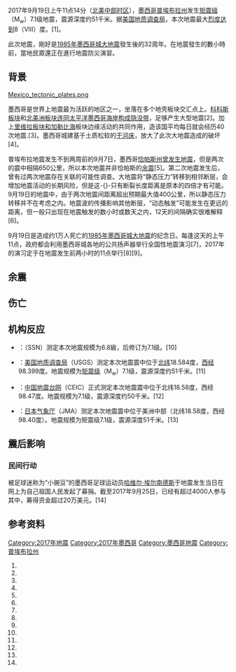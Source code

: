2017年9月19日上午11点14分（[北美中部时区](../Page/北美中部时区.md "wikilink")），[墨西哥](../Page/墨西哥.md "wikilink")[普埃布拉州](../Page/普埃布拉州.md "wikilink")发生[矩震级](https://zh.wikipedia.org/wiki/矩震级 "wikilink")（M<sub>w</sub>）7.1级地震，震源深度约51千米。据[美国地质调查局](https://zh.wikipedia.org/wiki/美国地质调查局 "wikilink")，本次地震最大[烈度达到](https://zh.wikipedia.org/wiki/麥加利地震烈度 "wikilink")8（VIII）度。\[1\]。

此次地震，剛好是[1985年墨西哥城大地震](../Page/1985年墨西哥城大地震.md "wikilink")發生後的32周年。在地震發生的數小時前，當地民眾還正在進行地震防災演習。

## 背景

[Mexico_tectonic_plates.png](https://zh.wikipedia.org/wiki/File:Mexico_tectonic_plates.png "fig:Mexico_tectonic_plates.png")

墨西哥是世界上地震最为活跃的地区之一，坐落在多个地壳板块交汇点上。[科科斯板块](../Page/科科斯板块.md "wikilink")和[北美洲板块连同太平洋墨西哥海岸构成](https://zh.wikipedia.org/wiki/北美洲板块 "wikilink")[隐没带](https://zh.wikipedia.org/wiki/隐没带 "wikilink")，足够产生大型地震\[2\]。加上[里维拉板块和](https://zh.wikipedia.org/wiki/里维拉板块 "wikilink")[加勒比海](../Page/加勒比海.md "wikilink")板块边缘活动的共同作用，造该国平均每日就会经历40次地震.\[3\]。墨西哥城建基于土质松软的[干河床](../Page/特斯科科湖.md "wikilink")，放大了此次大地震造成的破坏\[4\]。

普埃布拉地震发生不到两周前的9月7日，墨西哥[恰帕斯州](../Page/恰帕斯州.md "wikilink")[曾发生地震](../Page/2017年恰帕斯州地震.md "wikilink")，但是两次的震中相隔650公里，所以本次地震并非恰帕斯的[余震](https://zh.wikipedia.org/wiki/余震 "wikilink")\[5\]。第二次地震发生后，曾有过两次地震存在关联的可能性调查。大地震将“静态压力”转移到相邻断层，会增加地震活动的长期风险，但是这-{}-只有断裂长度距离是原本的四倍才有可能。9月19日的地震中，由于两次地震间距离超出预期最大值400公里，所以静态压力转移并不在考虑之内。地震波的传播影响其他断层，“动态触发”可能发生在更远的距离，但一般只出现在地震触发的数小时或数天之内，12天的间隔确实很难解释\[6\]。

9月19日是造成约1万人死亡的[1985年墨西哥城大地震](../Page/1985年墨西哥城大地震.md "wikilink")的纪念日。每逢这天的上午11点，政府都会利用墨西哥城各地的公共扬声器举行全国性地震演习\[7\]，2017年的演习定于在地震发生前两小时的11点举行\[8\]\[9\]。

## 余震

## 伤亡

## 机构反应

  - ：（SSN）测定本次地震规模为6.8級，后修订为7.1级。\[10\]

<!-- end list -->

  - ：[美国地质调查局](https://zh.wikipedia.org/wiki/美国地质调查局 "wikilink")（USGS）测定本次地震震中位于[北纬](https://zh.wikipedia.org/wiki/北纬 "wikilink")18.584度，[西经](https://zh.wikipedia.org/wiki/西经 "wikilink")98.399度。地震规模为[矩震级](https://zh.wikipedia.org/wiki/矩震级 "wikilink")（M<sub>w</sub>）7.1级，震源深度约51千米。\[11\]

<!-- end list -->

  - ：[中国地震台网](../Page/中国地震台网.md "wikilink")（CEIC）正式测定本次地震震中位于北纬18.58度，西经98.47度。地震规模为7.1级，震源深度约50千米。\[12\]

<!-- end list -->

  - ：[日本气象厅](https://zh.wikipedia.org/wiki/日本气象厅 "wikilink")（JMA）测定本次地震震中位于美洲中部（北纬18.58度，西经98.40度）。地震规模为矩震级7.1级，震源深度51千米。\[13\]

## 震后影响

### 民间行动

被足球迷称为“小豌豆”的墨西哥足球运动员[哈维尔·埃尔南德斯](../Page/哈维尔·埃尔南德斯.md "wikilink")于地震发生当日在网上为自己祖国人民发起了募捐。截至2017年9月25日，已经有超过4000人参与其中，筹得资金超过20万美元。\[14\]

## 参考资料

[Category:2017年地震](https://zh.wikipedia.org/wiki/Category:2017年地震 "wikilink") [Category:2017年墨西哥](https://zh.wikipedia.org/wiki/Category:2017年墨西哥 "wikilink") [Category:墨西哥地震](https://zh.wikipedia.org/wiki/Category:墨西哥地震 "wikilink") [Category:普埃布拉州](https://zh.wikipedia.org/wiki/Category:普埃布拉州 "wikilink")

1.

2.

3.

4.

5.

6.

7.

8.

9.

10.
11.

12.

13.

14.